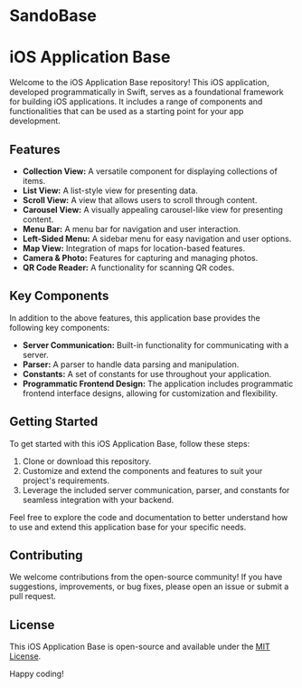 # SandoBase

# iOS Application Base

Welcome to the iOS Application Base repository! This iOS application, developed programmatically in Swift, serves as a foundational framework for building iOS applications. 
It includes a range of components and functionalities that can be used as a starting point for your app development.

## Features

- **Collection View:** A versatile component for displaying collections of items.
- **List View:** A list-style view for presenting data.
- **Scroll View:** A view that allows users to scroll through content.
- **Carousel View:** A visually appealing carousel-like view for presenting content.
- **Menu Bar:** A menu bar for navigation and user interaction.
- **Left-Sided Menu:** A sidebar menu for easy navigation and user options.
- **Map View:** Integration of maps for location-based features.
- **Camera & Photo:** Features for capturing and managing photos.
- **QR Code Reader:** A functionality for scanning QR codes.

## Key Components

In addition to the above features, this application base provides the following key components:

- **Server Communication:** Built-in functionality for communicating with a server.
- **Parser:** A parser to handle data parsing and manipulation.
- **Constants:** A set of constants for use throughout your application.
- **Programmatic Frontend Design:** The application includes programmatic frontend interface designs, allowing for customization and flexibility.

## Getting Started

To get started with this iOS Application Base, follow these steps:

1. Clone or download this repository.
2. Customize and extend the components and features to suit your project's requirements.
3. Leverage the included server communication, parser, and constants for seamless integration with your backend.

Feel free to explore the code and documentation to better understand how to use and extend this application base for your specific needs.

## Contributing

We welcome contributions from the open-source community! If you have suggestions, improvements, or bug fixes, please open an issue or submit a pull request.

## License

This iOS Application Base is open-source and available under the [MIT License](LICENSE).

Happy coding!
